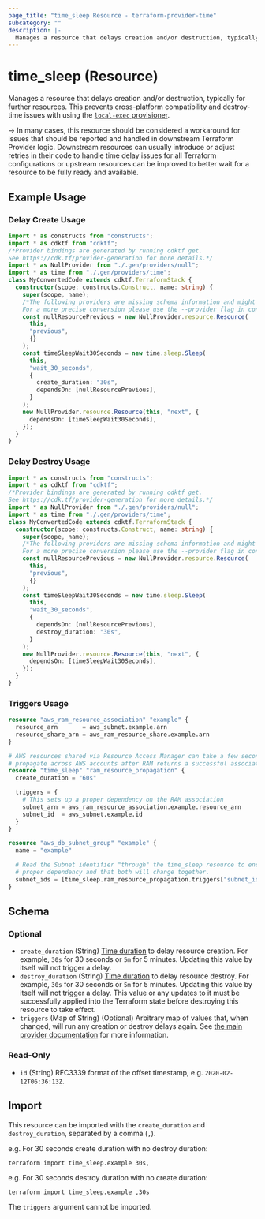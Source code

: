 ```yaml
---
page_title: "time_sleep Resource - terraform-provider-time"
subcategory: ""
description: |-
  Manages a resource that delays creation and/or destruction, typically for further resources. This prevents cross-platform compatibility and destroy-time issues with using the local-exec provisioner https://www.terraform.io/docs/provisioners/local-exec.html.
---
```


# time_sleep (Resource)

Manages a resource that delays creation and/or destruction, typically for further resources. This prevents cross-platform compatibility and destroy-time issues with using the [`local-exec` provisioner](https://www.terraform.io/docs/provisioners/local-exec.html).

-> In many cases, this resource should be considered a workaround for issues that should be reported and handled in downstream Terraform Provider logic. Downstream resources can usually introduce or adjust retries in their code to handle time delay issues for all Terraform configurations or upstream resources can be improved to better wait for a resource to be fully ready and available.

## Example Usage

### Delay Create Usage

```typescript
import * as constructs from "constructs";
import * as cdktf from "cdktf";
/*Provider bindings are generated by running cdktf get.
See https://cdk.tf/provider-generation for more details.*/
import * as NullProvider from "./.gen/providers/null";
import * as time from "./.gen/providers/time";
class MyConvertedCode extends cdktf.TerraformStack {
  constructor(scope: constructs.Construct, name: string) {
    super(scope, name);
    /*The following providers are missing schema information and might need manual adjustments to synthesize correctly: null, time.
    For a more precise conversion please use the --provider flag in convert.*/
    const nullResourcePrevious = new NullProvider.resource.Resource(
      this,
      "previous",
      {}
    );
    const timeSleepWait30Seconds = new time.sleep.Sleep(
      this,
      "wait_30_seconds",
      {
        create_duration: "30s",
        dependsOn: [nullResourcePrevious],
      }
    );
    new NullProvider.resource.Resource(this, "next", {
      dependsOn: [timeSleepWait30Seconds],
    });
  }
}

```

### Delay Destroy Usage

```typescript
import * as constructs from "constructs";
import * as cdktf from "cdktf";
/*Provider bindings are generated by running cdktf get.
See https://cdk.tf/provider-generation for more details.*/
import * as NullProvider from "./.gen/providers/null";
import * as time from "./.gen/providers/time";
class MyConvertedCode extends cdktf.TerraformStack {
  constructor(scope: constructs.Construct, name: string) {
    super(scope, name);
    /*The following providers are missing schema information and might need manual adjustments to synthesize correctly: null, time.
    For a more precise conversion please use the --provider flag in convert.*/
    const nullResourcePrevious = new NullProvider.resource.Resource(
      this,
      "previous",
      {}
    );
    const timeSleepWait30Seconds = new time.sleep.Sleep(
      this,
      "wait_30_seconds",
      {
        dependsOn: [nullResourcePrevious],
        destroy_duration: "30s",
      }
    );
    new NullProvider.resource.Resource(this, "next", {
      dependsOn: [timeSleepWait30Seconds],
    });
  }
}

```

### Triggers Usage

```terraform
resource "aws_ram_resource_association" "example" {
  resource_arn       = aws_subnet.example.arn
  resource_share_arn = aws_ram_resource_share.example.arn
}

# AWS resources shared via Resource Access Manager can take a few seconds to
# propagate across AWS accounts after RAM returns a successful association.
resource "time_sleep" "ram_resource_propagation" {
  create_duration = "60s"

  triggers = {
    # This sets up a proper dependency on the RAM association
    subnet_arn = aws_ram_resource_association.example.resource_arn
    subnet_id  = aws_subnet.example.id
  }
}

resource "aws_db_subnet_group" "example" {
  name = "example"

  # Read the Subnet identifier "through" the time_sleep resource to ensure a
  # proper dependency and that both will change together.
  subnet_ids = [time_sleep.ram_resource_propagation.triggers["subnet_id"]]
}
```

<!-- schema generated by tfplugindocs -->
## Schema

### Optional

- `create_duration` (String) [Time duration](https://golang.org/pkg/time/#ParseDuration) to delay resource creation. For example, `30s` for 30 seconds or `5m` for 5 minutes. Updating this value by itself will not trigger a delay.
- `destroy_duration` (String) [Time duration](https://golang.org/pkg/time/#ParseDuration) to delay resource destroy. For example, `30s` for 30 seconds or `5m` for 5 minutes. Updating this value by itself will not trigger a delay. This value or any updates to it must be successfully applied into the Terraform state before destroying this resource to take effect.
- `triggers` (Map of String) (Optional) Arbitrary map of values that, when changed, will run any creation or destroy delays again. See [the main provider documentation](../index.md) for more information.

### Read-Only

- `id` (String) RFC3339 format of the offset timestamp, e.g. `2020-02-12T06:36:13Z`.

## Import

This resource can be imported with the `create_duration` and `destroy_duration`, separated by a comma (`,`).

e.g. For 30 seconds create duration with no destroy duration:

```shell
terraform import time_sleep.example 30s,
```

e.g. For 30 seconds destroy duration with no create duration:

```shell
terraform import time_sleep.example ,30s
```

The `triggers` argument cannot be imported.
<!-- cache-key: cdktf-0.17.0-pre.9 input-73a2d0d8f07a92177ff8e69d3b8b07c852fc6f16cd4c3f99105c5d12d1cda96c -->